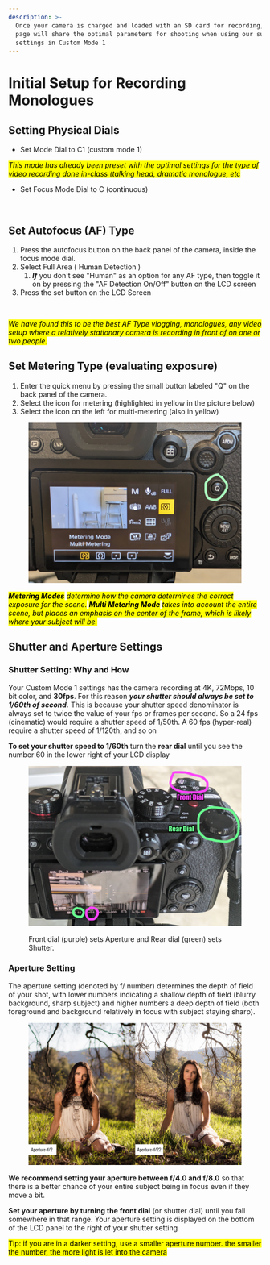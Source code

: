 ```yaml
---
description: >-
  Once your camera is charged and loaded with an SD card for recording, this
  page will share the optimal parameters for shooting when using our supplied
  settings in Custom Mode 1
---
```


# Initial Setup for Recording Monologues

## Setting Physical Dials

* Set Mode Dial to C1 (custom mode 1)

_<mark style="background-color:yellow;">This mode has already been preset with the optimal settings for the type of video recording done in-class (talking head, dramatic monologue, etc</mark>_

* Set Focus Mode Dial to C (continuous)

<figure><img src="../../.gitbook/assets/Mode Dial and Focus Mode.png" alt=""><figcaption></figcaption></figure>

## Set Autofocus (AF) Type

1. Press the autofocus button on the back panel of the camera, inside the focus mode dial.
2. Select Full Area ( Human Detection )
   1. _**If**_ you don't see "Human" as an option for any AF type, then toggle it on by pressing the "AF Detection On/Off" button on the LCD screen
3. Press the set button on the LCD Screen

<figure><img src="../../.gitbook/assets/Autofocus Type.png" alt=""><figcaption></figcaption></figure>

_<mark style="background-color:yellow;">We have found this to be the best AF Type   vlogging, monologues, any video setup where a relatively stationary camera is recording in front of on one or two people.</mark>_&#x20;

## Set Metering Type (evaluating exposure)

1. Enter the quick menu by pressing the small button labeled "Q" on the back panel of the camera.
2. Select the icon for metering (highlighted in yellow in the picture below)
3. Select the icon on the left for multi-metering (also in yellow)

<figure><img src="../../.gitbook/assets/Multimetering Mode.jpg" alt=""><figcaption></figcaption></figure>

_<mark style="background-color:yellow;">**Metering Modes**</mark> <mark style="background-color:yellow;"></mark><mark style="background-color:yellow;">determine how the camera determines the correct exposure for the scene.</mark> <mark style="background-color:yellow;"></mark><mark style="background-color:yellow;">**Multi Metering Mode**</mark> <mark style="background-color:yellow;"></mark><mark style="background-color:yellow;">takes into account the entire scene, but places an emphasis on the center of the frame, which is likely where your subject will be.</mark>_&#x20;

## Shutter and Aperture Settings

### Shutter Setting: Why and How

Your Custom Mode 1 settings has the camera recording at 4K, 72Mbps, 10 bit color, and **30fps**. For this reason _**your shutter should always be set to 1/60th of second.**_ This is because your shutter speed denominator is always set to twice the value of your fps or frames per second. So a 24 fps (cinematic) would require a shutter speed of 1/50th. A 60 fps (hyper-real) require a shutter speed of 1/120th, and so on

**To set your shutter speed to 1/60th** turn the **rear dial** until you see the number 60 in the lower right of your LCD display

<figure><img src="../../.gitbook/assets/Shutter and Aperture Dials.jpg" alt=""><figcaption><p>Front dial (purple) sets Aperture and Rear dial (green) sets Shutter.</p></figcaption></figure>

### **Aperture Setting**

The aperture setting (denoted by f/ number) determines the depth of field of your shot, with lower numbers indicating a shallow depth of field (blurry background, sharp subject) and higher numbers a deep depth of field (both foreground and background relatively in focus with subject staying sharp).

<figure><img src="../../.gitbook/assets/aperture-depth-of-field-example.jpeg" alt=""><figcaption></figcaption></figure>

**We recommend setting your aperture between f/4.0 and f/8.0** so that there is a better chance of your entire subject being in focus even if they move a bit. &#x20;

**Set your aperture by turning the front dial** (or shutter dial) until you fall somewhere in that range. Your aperture setting is displayed on the bottom of the LCD panel to the right of your shutter setting&#x20;

<mark style="background-color:yellow;">Tip: if you are in a darker setting, use a smaller aperture number. the smaller the number, the more light is let into the camera</mark>&#x20;
